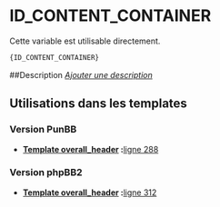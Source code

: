 # ID_CONTENT_CONTAINER


Cette variable est utilisable directement.

```html
{ID_CONTENT_CONTAINER}
```

##Description
[*Ajouter une description*](https://fa-tvars.appspot.com/var/ID_CONTENT_CONTAINER)

## Utilisations dans les templates

### Version PunBB

* __[Template overall_header](../tpl/var/punbb/overall_header.md#readme) :__[ligne 288](../tpl/src/punbb/overall_header.tpl#L288)

### Version phpBB2

* __[Template overall_header](../tpl/var/subsilver/overall_header.md#readme) :__[ligne 312](../tpl/src/subsilver/overall_header.tpl#L312)